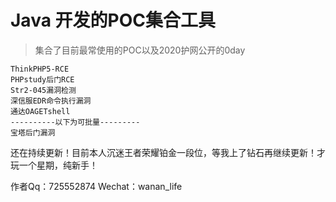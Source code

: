 # Java 开发的POC集合工具

> 集合了目前最常使用的POC以及2020护网公开的0day


```````
ThinkPHP5-RCE
PHPstudy后门RCE
Str2-045漏洞检测
深信服EDR命令执行漏洞
通达OAGETshell
----------以下为可批量---------
宝塔后门漏洞
```````


还在持续更新！目前本人沉迷王者荣耀铂金一段位，等我上了钻石再继续更新！才玩一个星期，纯新手！


作者Qq：725552874   Wechat：wanan_life
